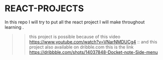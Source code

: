 # REACT-PROJECTS
In this repo I will try to put all the react project I will make throughout learning .  
>> this project is possible because of this video 
>> https://www.youtube.com/watch?v=VNarNMDUCg4 ::
>> and this project also available on dribble.com this is the link
>> https://dribbble.com/shots/14037848-Docket-note-Side-menu
